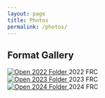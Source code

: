 ```yaml
---
layout: page
title: Photos
permalink: /photos/
---
```


## Format Gallery

<div class="album-list">
  <div class="album-item">
    <a href="{{ '/albums/2022' | relative_url }}" class="thumbnail-link">
      <img src="{{ '/albums/2022/rapidreact.png' | relative_url }}" alt="Open 2022 Folder">
    </a>
    <span class="album-label">2022 FRC</span>
  </div>

  <div class="album-item">
    <a href="{{ '/albums/2023/' | relative_url }}" class="thumbnail-link">
      <img src="{{ '/albums/2023/chargedup.png' | relative_url }}" alt="Open 2023 Folder">
    </a>
    <span class="album-label">2023 FRC</span>
  </div>

  <div class="album-item">
    <a href="{{ '/_albums/2024/' | relative_url }}" class="thumbnail-link">
      <img src="{{ 'albums/2024/crescendo.png' | relative_url }}" alt="Open 2024 Folder">
    </a>
    <span class="album-label">2024 FRC</span>
  </div>
</div>

<!-- <div class="album-list">
  <div class="album-item">
    <a href="{{ site.baseurl }}/assets/photos/2022/" class="thumbnail-link">
      <img src="{{ site.baseurl }}/assets/photos/2022/rapidreact.png" alt="Open 2022 Folder">
    </a>
    <span class="album-label">2022 FRC</span>
  </div>

  <div class="album-item">
    <a href="{{ site.baseurl }}/assets/photos/2023/" class="thumbnail-link">
      <img src="{{ site.baseurl }}/assets/photos/2023/chargedup.png" alt="Open 2023 Folder">
    </a>
    <span class="album-label">2023 FRC</span>
  </div>

  <div class="album-item">
    <a href="{{ site.baseurl }}/assets/photos/2024/" class="thumbnail-link">
      <img src="{{ site.baseurl }}/assets/photos/2024/crescendo.png" alt="Open 2024 Folder">
    </a>
    <span class="album-label">2024 FRC</span>
  </div>
</div> -->

<!--
This is the base Jekyll theme. You can find out more info about customizing your Jekyll theme, as well as basic Jekyll usage documentation at [jekyllrb.com](https://jekyllrb.com/)

You can find the source code for Minima at GitHub:
[jekyll][jekyll-organization] /
[minima](https://github.com/jekyll/minima)

You can find the source code for Jekyll at GitHub:
[jekyll][jekyll-organization] /
[jekyll](https://github.com/jekyll/jekyll)


[jekyll-organization]: https://github.com/jekyll
-->
